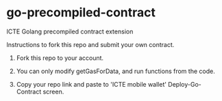 # go-precompiled-contract

ICTE Golang precompiled contract extension

Instructions to fork this repo and submit your own contract. 

1. Fork this repo to your account. 

2. You can only modify getGasForData, and run functions from the code. 

3. Copy your repo link and paste to 'ICTE mobile wallet' Deploy-Go-Contract screen. 
